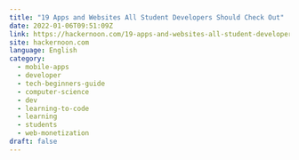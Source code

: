 ```yaml
---
title: "19 Apps and Websites All Student Developers Should Check Out"
date: 2022-01-06T09:51:09Z
link: https://hackernoon.com/19-apps-and-websites-all-student-developers-should-check-out?source=rss&utm_medium=RSS&utm_source=news.12bit.vn
site: hackernoon.com
language: English
category:
  - mobile-apps
  - developer
  - tech-beginners-guide
  - computer-science
  - dev
  - learning-to-code
  - learning
  - students
  - web-monetization
draft: false
---
```

